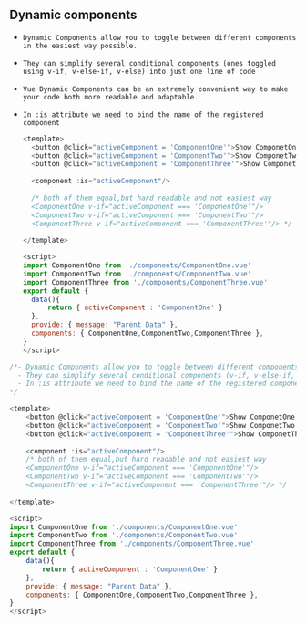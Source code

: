 

 ## Dynamic components

- `Dynamic Components allow you to toggle between different components in the easiest way possible.`

- `They can simplify several conditional components (ones toggled using v-if, v-else-if, v-else) into just one line of code`

- `Vue Dynamic Components can be an extremely convenient way to make your code both more readable and adaptable.`

- `In :is attribute we need to bind the name of the registered component`

  ```js
  <template>
  	<button @click="activeComponent = 'ComponentOne'">Show ComponetOne </button>
  	<button @click="activeComponent = 'ComponentTwo'">Show ComponetTwo </button>
  	<button @click="activeComponent = 'ComponentThree'">Show ComponetThree </button>
  	
  	<component :is="activeComponent"/>
          
  	/* both of them equal,but hard readable and not easiest way
  	<ComponentOne v-if="activeComponent === 'ComponentOne'"/>
  	<ComponentTwo v-if="activeComponent === 'ComponentTwo'"/>
  	<ComponentThree v-if="activeComponent === 'ComponentThree'"/> */
          
  </template>
  
  <script>
  import ComponentOne from './components/ComponentOne.vue'
  import ComponentTwo from './components/ComponentTwo.vue'
  import ComponentThree from './components/ComponentThree.vue'
  export default {
  	data(){
  		return { activeComponent : 'ComponentOne' }
  	},
  	provide: { message: "Parent Data" },
  	components: { ComponentOne,ComponentTwo,ComponentThree },
  }
  </script>
  ```

  





```js
/*- Dynamic Components allow you to toggle between different components in the easiest way possible.
  - They can simplify several conditional components (v-if, v-else-if, v-else) into just one line of code
  - In :is attribute we need to bind the name of the registered component
*/  

<template>
	<button @click="activeComponent = 'ComponentOne'">Show ComponetOne </button>
	<button @click="activeComponent = 'ComponentTwo'">Show ComponetTwo </button>
	<button @click="activeComponent = 'ComponentThree'">Show ComponetThree </button>
	
	<component :is="activeComponent"/>
	/* both of them equal,but hard readable and not easiest way
	<ComponentOne v-if="activeComponent === 'ComponentOne'"/>
	<ComponentTwo v-if="activeComponent === 'ComponentTwo'"/>
	<ComponentThree v-if="activeComponent === 'ComponentThree'"/> */
        
</template>

<script>
import ComponentOne from './components/ComponentOne.vue'
import ComponentTwo from './components/ComponentTwo.vue'
import ComponentThree from './components/ComponentThree.vue'
export default {
	data(){
		return { activeComponent : 'ComponentOne' }
	},
	provide: { message: "Parent Data" },
	components: { ComponentOne,ComponentTwo,ComponentThree },
}
</script>
```

